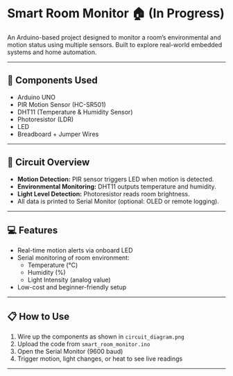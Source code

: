 # Smart Room Monitor 🏠 (In Progress) 

An Arduino-based project designed to monitor a room’s environmental and motion status using multiple sensors. Built to explore real-world embedded systems and home automation.

---

## 🧰 Components Used

- Arduino UNO
- PIR Motion Sensor (HC-SR501)
- DHT11 (Temperature & Humidity Sensor)
- Photoresistor (LDR)
- LED
- Breadboard + Jumper Wires

---

## 🔌 Circuit Overview

- **Motion Detection:** PIR sensor triggers LED when motion is detected.
- **Environmental Monitoring:** DHT11 outputs temperature and humidity.
- **Light Level Detection:** Photoresistor reads room brightness.
- All data is printed to Serial Monitor (optional: OLED or remote logging).

---

## 💻 Features

- Real-time motion alerts via onboard LED
- Serial monitoring of room environment:
  - Temperature (°C)
  - Humidity (%)
  - Light Intensity (analog value)
- Low-cost and beginner-friendly setup

---

## 📋 How to Use

1. Wire up the components as shown in `circuit_diagram.png`
2. Upload the code from `smart_room_monitor.ino`
3. Open the Serial Monitor (9600 baud)
4. Trigger motion, light changes, or heat to see live readings

---



